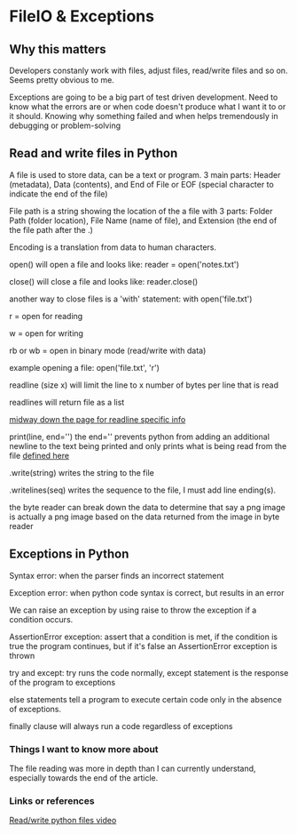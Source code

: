 # FileIO & Exceptions

## Why this matters

Developers constanly work with files, adjust files, read/write files and so on.  Seems pretty obvious to me.

Exceptions are going to be a big part of test driven development.  Need to know what the errors are or when code doesn't produce what I want it to or it should.  Knowing why something failed and when helps tremendously in debugging or problem-solving

## Read and write files in Python

A file is used to store data, can be a text or program.  3 main parts:  Header (metadata), Data (contents), and End of File or EOF (special character to indicate the end of the file)

File path is a string showing the location of the a file with 3 parts:  Folder Path (folder location), File Name (name of file), and Extension (the end of the file path after the .)

Encoding is a translation from data to human characters.

open()  will open a file and looks like: reader = open('notes.txt')

close() will close a file and looks like:  reader.close()

another way to close files is a 'with' statement:  with open('file.txt')

r = open for reading

w = open for writing

rb or wb = open in binary mode (read/write with data)

example opening a file:  open('file.txt', 'r')

readline (size x) will limit the line to x number of bytes per line that is read

readlines will return file as a list

[midway down the page for readline specific info](https://realpython.com/read-write-files-python/)

print(line, end='') the end='' prevents python from adding an additional newline to the text being printed and only prints what is being read from the file [defined here](https://realpython.com/read-write-files-python/)

.write(string) writes the string to the file

.writelines(seq) writes the sequence to the file, I must add line ending(s).

the byte reader can break down the data to determine that say a png image is actually a png image based on the data returned from the image in byte reader

## Exceptions in Python

Syntax error:  when the parser finds an incorrect statement

Exception error:  when python code syntax is correct, but results in an error

We can raise an exception by using raise to throw the exception if a condition occurs.

AssertionError exception:  assert that a condition is met, if the condition is true the program continues, but if it's false an AssertionError exception is thrown

try and except:  try runs the code normally, except statement is the response of the program to exceptions

else statements tell a program to execute certain code only in the absence of exceptions.

finally clause will always run a code regardless of exceptions

### Things I want to know more about

The file reading was more in depth than I can currently understand, especially towards the end of the article.

### Links or references

[Read/write python files video](https://realpython.com/courses/reading-and-writing-files-python/)
